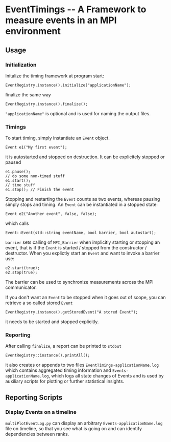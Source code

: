 # EventTimings -- A Framework to measure events in an MPI environment

## Usage

### Initialization
Initalize the timing framework at program start:
```
EventRegistry.instance().initialize("applicationName");
```
finalize the same way
```
EventRegistry.instance().finalize();
```
`"applicationName"` is optional and is used for naming the output files.

### Timings
To start timing, simply instantiate an `Event` object.
```
Event e1("My first event");
```
it is autostarted and stopped on destruction. It can be explicitely stopped or paused
```
e1.pause();
// do some non-timed stuff
e1.start();
// time stuff
e1.stop(); // Finish the event
```
Stopping and restarting the `Event` counts as two events, whereas pausing simply stops and timing.
An `Event` can be instantiated in a stopped state:
```
Event e2("Another event", false, false);
```
which calls
```
Event::Event(std::string eventName, bool barrier, bool autostart);
```
`barrier` sets calling of `MPI_Barrier` when implicitly starting or stopping an event, that is if the `Event` is started / stopped from the constructor / destructor.
When you explictly start an `Event` and want to invoke a barrier use:
```
e2.start(true);
e2.stop(true);
```
The barrier can be used to synchronize measurements across the MPI communicator.

If you don't want an `Event` to be stopped when it goes out of scope, you can retrieve a so called stored `Event`
```
EventRegistry.instance().getStoredEvent("A stored Event");
```
it needs to be started and stopped explicitly.

### Reporting
After calling `finalize`, a report can be printed to `stdout`
```
EventRegistry::instance().printAll();
```
it also creates or appends to two files `EventTimings-applicationName.log` which contains aggregated timing information and `Events-applicationName.log`, which logs all state changes of Events and is used by auxiliary scripts for plotting or further statistical insights. 

## Reporting Scripts
### Display Events on a timeline
`multiPlotEventLog.py` can display an arbitrary `Events-applicationName.log` file on timeline, so that you see what is going on and can identify dependencies between ranks.
